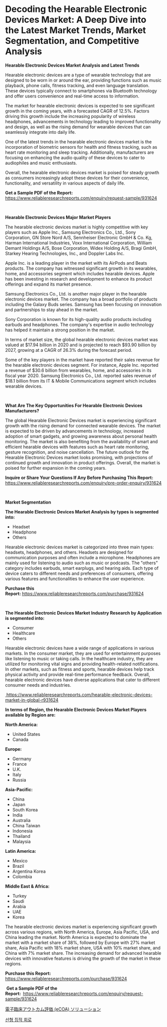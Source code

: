<p><h1>Decoding the Hearable Electronic Devices Market: A Deep Dive into the Latest Market Trends, Market Segmentation, and Competitive Analysis</h1></p><p><strong>Hearable Electronic Devices Market Analysis and Latest Trends</strong></p>
<p><p>Hearable electronic devices are a type of wearable technology that are designed to be worn in or around the ear, providing functions such as music playback, phone calls, fitness tracking, and even language translation. These devices typically connect to smartphones via Bluetooth technology and offer users convenience and real-time access to information.</p><p>The market for hearable electronic devices is expected to see significant growth in the coming years, with a forecasted CAGR of 12.5%. Factors driving this growth include the increasing popularity of wireless headphones, advancements in technology leading to improved functionality and design, as well as the rising demand for wearable devices that can seamlessly integrate into daily life.</p><p>One of the latest trends in the hearable electronic devices market is the incorporation of biometric sensors for health and fitness tracking, such as heart rate monitoring and sleep tracking. Additionally, manufacturers are focusing on enhancing the audio quality of these devices to cater to audiophiles and music enthusiasts.</p><p>Overall, the hearable electronic devices market is poised for steady growth as consumers increasingly adopt these devices for their convenience, functionality, and versatility in various aspects of daily life.</p></p>
<p><strong>Get a Sample PDF of the Report:&nbsp;</strong> <a href="https://www.reliableresearchreports.com/enquiry/request-sample/931624">https://www.reliableresearchreports.com/enquiry/request-sample/931624</a></p>
<p>&nbsp;</p>
<p><strong>Hearable Electronic Devices Major Market Players</strong></p>
<p><p>The hearable electronic devices market is highly competitive with key players such as Apple Inc., Samsung Electronics Co., Ltd., Sony Corporation, GN Store Nord A/S, Sennheiser Electronic GmbH & Co. Kg, Harman International Industries, Voxx International Corporation, William Demant Holdings A/S, Bose Corporation, Widex Holding A/S, Bragi GmbH, Starkey Hearing Technologies, Inc., and Doppler Labs Inc.</p><p>Apple Inc. is a leading player in the market with its AirPods and Beats products. The company has witnessed significant growth in its wearables, home, and accessories segment which includes hearable devices. Apple has been investing in research and development to enhance its product offerings and expand its market presence.</p><p>Samsung Electronics Co., Ltd. is another major player in the hearable electronic devices market. The company has a broad portfolio of products including the Galaxy Buds series. Samsung has been focusing on innovation and partnerships to stay ahead in the market.</p><p>Sony Corporation is known for its high-quality audio products including earbuds and headphones. The company's expertise in audio technology has helped it maintain a strong position in the market.</p><p>In terms of market size, the global hearable electronic devices market was valued at $17.94 billion in 2020 and is projected to reach $93.90 billion by 2027, growing at a CAGR of 26.3% during the forecast period.</p><p>Some of the key players in the market have reported their sales revenue for the hearable electronic devices segment. For instance, Apple Inc. reported a revenue of $30.6 billion from wearables, home, and accessories in its fiscal year 2020. Samsung Electronics Co., Ltd. reported sales revenue of $18.1 billion from its IT & Mobile Communications segment which includes wearable devices.</p></p>
<p>&nbsp;</p>
<p><strong>What Are The Key Opportunities For Hearable Electronic Devices Manufacturers?</strong></p>
<p><p>The global Hearable Electronic Devices market is experiencing significant growth with the rising demand for connected wearable devices. The market is expected to be driven by advancements in technology, increased adoption of smart gadgets, and growing awareness about personal health monitoring. The market is also benefiting from the availability of smart and efficient hearable devices with features such as heart rate monitoring, gesture recognition, and noise cancellation. The future outlook for the Hearable Electronic Devices market looks promising, with projections of continued growth and innovation in product offerings. Overall, the market is poised for further expansion in the coming years.</p></p>
<p><strong>Inquire or Share Your Questions If Any Before Purchasing This Report:</strong> <a href="https://www.reliableresearchreports.com/enquiry/pre-order-enquiry/931624">https://www.reliableresearchreports.com/enquiry/pre-order-enquiry/931624</a></p>
<p>&nbsp;</p>
<p><strong>Market Segmentation</strong></p>
<p><strong>The Hearable Electronic Devices Market Analysis by types is segmented into:</strong></p>
<p><ul><li>Headset</li><li>Headphone</li><li>Others</li></ul></p>
<p><p>Hearable electronic devices market is categorized into three main types: headsets, headphones, and others. Headsets are designed for communication purposes and often include a microphone. Headphones are mainly used for listening to audio such as music or podcasts. The "others" category includes earbuds, smart earplugs, and hearing aids. Each type of device caters to different needs and preferences of consumers, offering various features and functionalities to enhance the user experience.</p></p>
<p><strong>Purchase this Report:&nbsp;</strong><a href="https://www.reliableresearchreports.com/purchase/931624">https://www.reliableresearchreports.com/purchase/931624</a></p>
<p>&nbsp;</p>
<p><strong>The Hearable Electronic Devices Market Industry Research by Application is segmented into:</strong></p>
<p><ul><li>Consumer</li><li>Healthcare</li><li>Others</li></ul></p>
<p><p>Hearable electronic devices have a wide range of applications in various markets. In the consumer market, they are used for entertainment purposes like listening to music or taking calls. In the healthcare industry, they are utilized for monitoring vital signs and providing health-related notifications. In other markets, such as fitness and sports, hearable devices help track physical activity and provide real-time performance feedback. Overall, hearable electronic devices have diverse applications that cater to different consumer needs and industries.</p></p>
<p><a href="https://www.reliableresearchreports.com/hearable-electronic-devices-market-in-global-r931624">&nbsp;https://www.reliableresearchreports.com/hearable-electronic-devices-market-in-global-r931624</a></p>
<p><strong>In terms of Region, the Hearable Electronic Devices Market Players available by Region are:</strong></p>
<p>
    <p> <strong> North America: </strong>
        <ul>
            <li>United States</li>
            <li>Canada</li>
        </ul>
        </p> 
    <p> <strong> Europe: </strong>
        <ul>
            <li>Germany</li>
            <li>France</li>
            <li>U.K.</li>
            <li>Italy</li>
            <li>Russia</li>
        </ul>
        </p> 
    <p> <strong> Asia-Pacific: </strong>
        <ul>
            <li>China</li>
            <li>Japan</li>
            <li>South Korea</li>
            <li>India</li>
            <li>Australia</li>
            <li>China Taiwan</li>
            <li>Indonesia</li>
            <li>Thailand</li>
            <li>Malaysia</li>
        </ul>
        </p> 
    <p> <strong> Latin America: </strong>
        <ul>
            <li>Mexico</li>
            <li>Brazil</li>
            <li>Argentina Korea</li>
            <li>Colombia</li>
        </ul>
        </p> 
    <p> <strong> Middle East & Africa: </strong>
        <ul>
            <li>Turkey</li>
            <li>Saudi</li>
            <li>Arabia</li>
            <li>UAE</li>
            <li>Korea</li>
        </ul>
    </p>
    </p>
<p><p>The hearable electronic devices market is experiencing significant growth across various regions, with North America, Europe, Asia Pacific, USA, and China leading the market. North America is expected to dominate the market with a market share of 38%, followed by Europe with 27% market share, Asia Pacific with 18% market share, USA with 10% market share, and China with 7% market share. The increasing demand for advanced hearable devices with innovative features is driving the growth of the market in these regions.</p></p>
<p><strong>Purchase this Report: </strong><a href="https://www.reliableresearchreports.com/purchase/931624">https://www.reliableresearchreports.com/purchase/931624</a></p>
<p>&nbsp;<strong>Get a Sample PDF of the Report:&nbsp;&nbsp;</strong><a href="https://www.reliableresearchreports.com/enquiry/request-sample/931624">https://www.reliableresearchreports.com/enquiry/request-sample/931624</a></p>
<p><strong></strong></p>
<p><p><a href="https://github.com/pepo3k/Market-Research-Report-List-1/blob/main/851526684006.md">電子臨床アウトカム評価 (eCOA) ソリューション</a></p><p><a href="https://github.com/vss5505pa7z1p/Market-Research-Report-List-2/blob/main/674928577910.md">선형 집적 회로</a></p></p>